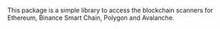 This package is a simple library to access the blockchain scanners for Ethereum, Binance Smart Chain, Polygon and Avalanche.
